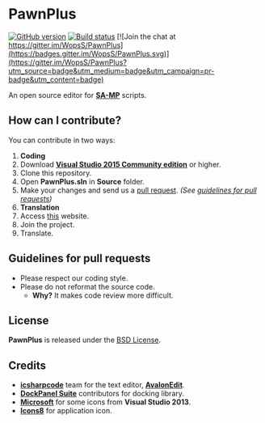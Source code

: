 PawnPlus
========

[![GitHub version](https://badge.fury.io/gh/WopsS%2FPawnPlus.svg)](https://badge.fury.io/gh/WopsS%2FPawnPlus)
[![Build status](https://ci.appveyor.com/api/projects/status/fob716k1f347kk7u?svg=true)](https://ci.appveyor.com/project/DimaOctavian/pawnplus)
[![Join the chat at https://gitter.im/WopsS/PawnPlus](https://badges.gitter.im/WopsS/PawnPlus.svg)](https://gitter.im/WopsS/PawnPlus?utm_source=badge&utm_medium=badge&utm_campaign=pr-badge&utm_content=badge)

An open source editor for **[SA-MP](http://www.sa-mp.com/)** scripts.

## How can I contribute?
You can contribute in two ways:

1. **Coding**
 1. Download **[Visual Studio 2015 Community edition](https://www.visualstudio.com/)** or higher. 
 2. Clone this repository.
 3. Open **PawnPlus.sln** in **Source** folder.
 4. Make your changes and send us a [pull request](https://help.github.com/articles/using-pull-requests/#initiating-the-pull-request). *(See [guidelines for pull requests](#guidelines-for-pull-requests))*
2. **Translation**
 1. Access [this](https://poeditor.com/join/project/eYFTW16g6e) website.
 2. Join the project.
 3. Translate.

## Guidelines for pull requests
* Please respect our coding style.
* Please do not reformat the source code.
  * **Why?** It makes code review more difficult.

## License
**PawnPlus** is released under the [BSD License](LICENSE).

## Credits
* **[icsharpcode](https://github.com/icsharpcode)** team for the text editor, **[AvalonEdit](http://avalonedit.net/)**.
* **[DockPanel Suite](https://github.com/dockpanelsuite/dockpanelsuite)** contributors for docking library.
* **[Microsoft](https://www.microsoft.com/en-us/download/details.aspx?id=35825)** for some icons from **Visual Studio 2013**.
* **[Icons8](https://icons8.com/)** for application icon.
